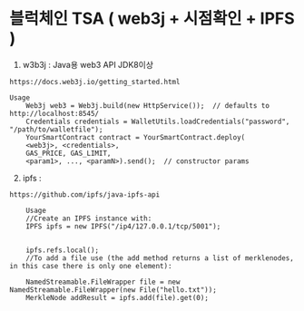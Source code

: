 # 블럭체인 TSA ( web3j + 시점확인 + IPFS ) 
   
  1) w3b3j : Java용  web3 API JDK8이상 

    https://docs.web3j.io/getting_started.html
    
    Usage
	    Web3j web3 = Web3j.build(new HttpService());  // defaults to http://localhost:8545/
	    Credentials credentials = WalletUtils.loadCredentials("password", "/path/to/walletfile");
	    YourSmartContract contract = YourSmartContract.deploy(
	    <web3j>, <credentials>,
	    GAS_PRICE, GAS_LIMIT,
	    <param1>, ..., <paramN>).send();  // constructor params

  2) ipfs :
   
    https://github.com/ipfs/java-ipfs-api
    
    	Usage
		//Create an IPFS instance with:
		IPFS ipfs = new IPFS("/ip4/127.0.0.1/tcp/5001");
	
		
		ipfs.refs.local();
		//To add a file use (the add method returns a list of merklenodes, in this case there is only one element):
		
		NamedStreamable.FileWrapper file = new NamedStreamable.FileWrapper(new File("hello.txt"));
		MerkleNode addResult = ipfs.add(file).get(0);
    